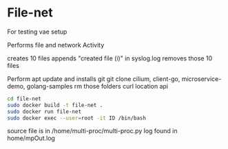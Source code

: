 # File-net

For testing vae setup

Performs file and network Activity

creates 10 files
appends "created file (i)" in syslog.log
removes those 10 files

Perform apt update and installs git
git clone cilium, client-go, microservice-demo, golang-samples
rm those folders
curl location api
```bash
cd file-net
sudo docker build -t file-net .
sudo docker run file-net
sudo docker exec --user=root -it ID /bin/bash
```

source file is in /home/multi-proc/multi-proc.py
log found in home/mpOut.log 
